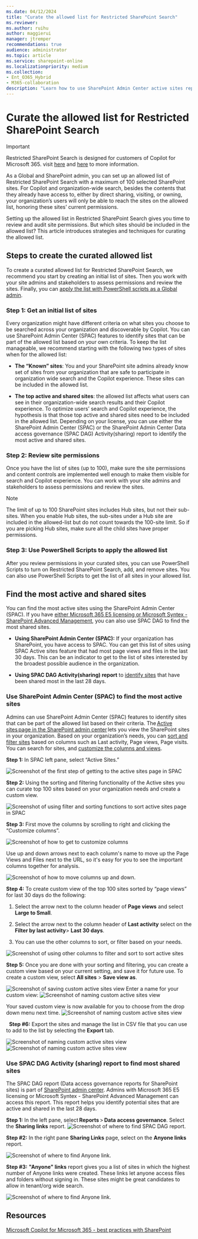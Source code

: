 ```yaml
---
ms.date: 04/12/2024
title: "Curate the allowed list for Restricted SharePoint Search"
ms.reviewer: 
ms.author: ruihu
author: maggierui
manager: jtremper
recommendations: true
audience: administrator
ms.topic: article
ms.service: sharepoint-online
ms.localizationpriority: medium
ms.collection:
- Ent_O365_Hybrid
- M365-collaboration
description: "Learn how to use SharePoint Admin Center active sites report and SharePoint Advanced Management Data Access Governance report to find the most active and shared sites for the Restricted SharePoint Search allowed list. "
---
```


# Curate the allowed list for Restricted SharePoint Search
> [!IMPORTANT]
> Restricted SharePoint Search is designed for customers of Copilot for Microsoft 365. visit [here](https://go.microsoft.com/fwlink/p/?linkid=2260808) and [here](/restricted-sharepoint-search.md) to more information.

As a Global and SharePoint admin, you can set up an allowed list of Restricted SharePoint Search with a maximum of 100 selected SharePoint sites. For Copilot and organization-wide search, besides the contents that they already have access to, either by direct sharing, visiting, or owning, your organization’s users will only be able to reach the sites on the allowed list, honoring these sites’ current permissions.

Setting up the allowed list in Restricted SharePoint Search gives you time to review and audit site permissions. But which sites should be included in the allowed list? This article introduces strategies and techniques for curating the allowed list.

## Steps to create the curated allowed list
To create a curated allowed list for Restricted SharePoint Search, we recommend you start by creating an initial list of sites. Then you work with your site admins and stakeholders to assess permissions and review the sites. Finally, you can [apply the list with PowerShell scripts as a Global admin](restricted-sharepoint-search-admin-scripts.md).

### Step 1: Get an initial list of sites

Every organization might have different criteria on what sites you choose to be searched across your organization and discoverable by Copilot. You can use SharePoint Admin Center (SPAC) features to identify sites that can be part of the allowed list based on your own criteria. To keep the list manageable, we recommend starting with the following two types of sites when for the allowed list:

- **The “Known” sites**: You and your SharePoint site admins already know set of sites from your organization that are safe to participate in organization wide search and the Copilot experience. These sites can be included in the allowed list.

- **The top active and shared sites**: the allowed list affects what users can see in their organization-wide search results and their Copilot experience. To optimize users’ search and Copilot experience, the hypothesis is that those top active and shared sites need to be included in the allowed list.  Depending on your license, you can use either the SharePoint Admin Center (SPAC) or the SharePoint Admin Center Data access governance (SPAC DAG) Activity(sharing) report to identify the most active and shared sites.

### Step 2: Review site permissions

Once you have the list of sites (up to 100), make sure the site permissions and content controls are implemented well enough to make them visible for search and Copilot experience. You can work with your site admins and stakeholders to assess permissions and review the sites.

>[!NOTE]
>The limit of up to 100 SharePoint sites includes Hub sites, but not their sub-sites.   When you enable Hub sites, the sub-sites under a Hub site are included in the allowed-list  but do not count towards the 100-site limit. So if you are picking Hub sites, make sure all the child sites have proper permissions.

### Step 3: Use PowerShell Scripts to apply the allowed list

After you review permissions in your curated sites, you can use PowerShell Scripts to turn on Restricted SharePoint Search, add, and remove sites. You can also use PowerShell Scripts to get the list of all sites in your allowed list.

## Find the most active and shared sites

You can find the most active sites using the SharePoint Admin Center (SPAC). If you have [either Microsoft 365 E5 licensing or Microsoft Syntex - SharePoint Advanced Management](/SharePoint/data-access-governance-reports#requirements), you can also use SPAC DAG to find the most shared sites.  

- **Using SharePoint Admin Center (SPAC):** If your organization has SharePoint, you have access to SPAC. You can get this list of sites using SPAC Active sites feature that had most page views and files in the last 30 days. This can be an indicator to get to the list of sites interested by the broadest possible audience in the organization.   

- **Using SPAC DAG Activity(sharing) report** to [identify sites](/SharePoint/data-access-governance-reports) that have been shared most in the last 28 days.

### Use SharePoint Admin Center (SPAC) to find the most active sites

Admins can use SharePoint Admin Center (SPAC) features to identify sites that can be part of the allowed list based on their criteria. The [Active sites page in the SharePoint admin center](https://go.microsoft.com/fwlink/?linkid=2185220) lets you  view the SharePoint sites in your organization. Based on your organization’s needs, you can [sort and filter sites](/sharepoint/customize-admin-center-site-list#sort-and-filter-the-site-list) based on columns such as Last activity, Page views, Page visits. You can search for sites, and [customize the columns and views](/sharepoint/customize-admin-center-site-list#customize-columns).

**Step 1:** In SPAC left pane, select “Active Sites.”

![Screenshot of the first step of getting to the active sites page in SPAC](media/rss-spac-1.png)

**Step 2:** Using the sorting and filtering functionality of the Active sites you can curate top 100 sites based on your organization needs and create a custom view.

![Screenshot of using filter and sorting functions to sort active sites page in SPAC](media/rss-spac-2.png)

**Step 3:** First move the columns by scrolling to right and clicking the “Customize columns”.  

![Screenshot of how to get to customize columns](media/rss-spac-3.png)

Use up and down arrows next to each column's name to move up the Page Views and Files next to the URL, so it's easy for you to see the important columns together for analysis.  

![Screenshot of how to move columns up and down.](media/rss-spac-4.png)

**Step 4:** To create custom view of the top 100 sites sorted by “page views” for last 30 days do the following:  

1. Select the arrow next to the column header of **Page views** and select **Large to Small**.

1. Select the arrow next to the column header of **Last activity** select on the **Filter by last activity**> **Last 30 days**.

1. You can use the other columns to sort, or filter based on your needs.

![Screenshot of using other columns to filter and sort to sort active sites](media/rss-spac-5.png)

**Step 5:** Once you are done with your sorting and filtering, you can create a custom view based on your current setting, and save it for future use. To create a custom view, select **All sites** > **Save view as**.

![Screenshot of saving custom active sites view](media/rss-spac-6.png)
Enter a name for your custom view:
![Screenshot of naming custom active sites view](media/rss-spac-7.png)

Your saved custom view is now available for you to choose from the drop down menu next time.
![Screenshot of naming custom active sites view](media/rss-spac-8.png)

  **Step #6:** Export the sites and manage the list in CSV file that you can use to add to the list by selecting the **Export** tab.

![Screenshot of naming custom active sites view](media/rss-spac-export.png)
![Screenshot of naming custom active sites view](media/rss-spac-csv.png)

### Use SPAC DAG Activity (sharing) report to find most shared sites

The SPAC DAG report (Data access governance reports for SharePoint sites) is part of [SharePoint admin center](https://go.microsoft.com/fwlink/?linkid=2185219). Admins with Microsoft 365 E5 licensing or Microsoft Syntex - SharePoint Advanced Management can access this report. This report helps you identify potential sites that are active and shared in the last 28 days.   

**Step 1:** In the left pane, select **Reports** > **Data access governance**. Select the **Sharing links** report.
![Screenshot of where to find SPAC DAG report.](media/rss-spac-dag-1.png)

**Step #2:** In the right pane **Sharing Links** page, select on the **Anyone links** report.

![Screenshot of where to find Anyone link.](media/rss-spac-dag-2.png)

**Step #3:** **"Anyone" links** report gives you a list of sites in which the highest number of Anyone links were created. These links let anyone access files and folders without signing in. These sites might be great candidates to allow in tenant/org wide search.

![Screenshot of where to find Anyone link.](media/rss-spac-dag-2.png)

## Resources

[Microsoft Copilot for Microsoft 365 - best practices with SharePoint](/sharepoint/sharepoint-copilot-best-practices)